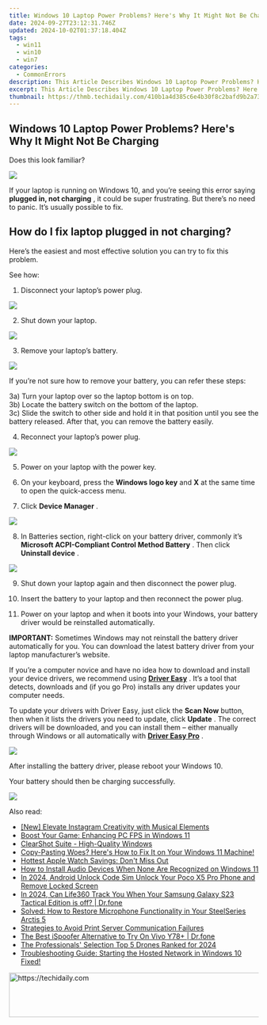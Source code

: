 ```yaml
---
title: Windows 10 Laptop Power Problems? Here's Why It Might Not Be Charging
date: 2024-09-27T23:12:31.746Z
updated: 2024-10-02T01:37:18.404Z
tags:
  - win11
  - win10
  - win7
categories:
  - CommonErrors
description: This Article Describes Windows 10 Laptop Power Problems? Here's Why It Might Not Be Charging
excerpt: This Article Describes Windows 10 Laptop Power Problems? Here's Why It Might Not Be Charging
thumbnail: https://thmb.techidaily.com/410b1a4d385c6e4b30f8c2bafd9b2a73f332bf6953f02a101819f0b8ffe4d954.jpg
---
```


## Windows 10 Laptop Power Problems? Here's Why It Might Not Be Charging

Does this look familiar?

![](https://images.drivereasy.com/wp-content/uploads/2017/09/img_59b0b0e8e1e02.jpg)

 If your laptop is running on Windows 10, and you’re seeing this error saying **plugged in, not charging** , it could be super frustrating. But there’s no need to panic. It’s usually possible to fix.

## How do I fix laptop plugged in not charging?

 Here’s the easiest and most effective solution you can try to fix this problem.

See how:

1) Disconnect your laptop’s power plug.

![](https://images.drivereasy.com/wp-content/uploads/2017/04/2-5.jpg)

2) Shut down your laptop.

![](https://images.drivereasy.com/wp-content/uploads/2017/04/3-4.jpg)

 3) Remove your laptop’s battery.

![](https://images.drivereasy.com/wp-content/uploads/2017/04/4-8.jpg)

 If you’re not sure how to remove your battery, you can refer these steps:

 3a) Turn your laptop over so the laptop bottom is on top.  
 3b) Locate the battery switch on the bottom of the laptop.  
 3c) Slide the switch to other side and hold it in that position until you see the battery released. After that, you can remove the battery easily.

 4) Reconnect your laptop’s power plug.

![](https://images.drivereasy.com/wp-content/uploads/2017/04/5-3.jpg)

 5) Power on your laptop with the power key.

 6) On your keyboard, press the   **Windows logo key**
 and **X**  at the same time to open the quick-access menu.

 7) Click **Device Manager** .

![](https://images.drivereasy.com/wp-content/uploads/2017/09/img_59b0b563d83ac.png)

 8) In Batteries section, right-click on your battery driver, commonly it’s **Microsoft ACPI-Compliant Control Method Battery** . Then click **Uninstall device** .

![](https://images.drivereasy.com/wp-content/uploads/2017/09/img_59b0c0aeac69f.png)

 9) Shut down your laptop again and then disconnect the power plug.  

 10) Insert the battery to your laptop and then reconnect the power plug.

 11) Power on your laptop and when it boots into your Windows, your battery driver would be reinstalled automatically.

**IMPORTANT:**  Sometimes Windows may not reinstall the battery driver automatically for you. You can download the latest battery driver from your laptop manufacturer’s website.

 If you’re a computer novice and have no idea how to download and install your device drivers, we recommend using [**Driver Easy**](https://tools.techidaily.com/drivereasy/download/) . It’s a tool that detects, downloads and (if you go Pro) installs any driver updates your computer needs.

 To update your drivers with Driver Easy, just click the **Scan Now**   button, then when it lists the drivers you need to update, click **Update** . The correct drivers will be downloaded, and you can install them – either manually through Windows or all automatically with [**Driver Easy Pro**](https://tools.techidaily.com/drivereasy/download/) .

![](https://images.drivereasy.com/wp-content/uploads/2017/09/img_59b0c4376519a.jpg)

After installing the battery driver, please reboot your Windows 10.

Your battery should then be charging successfully.

![](https://images.drivereasy.com/wp-content/uploads/2017/04/7-5.jpg)

<ins class="adsbygoogle"
     style="display:block"
     data-ad-format="autorelaxed"
     data-ad-client="ca-pub-7571918770474297"
     data-ad-slot="1223367746"></ins>

<ins class="adsbygoogle"
     style="display:block"
     data-ad-client="ca-pub-7571918770474297"
     data-ad-slot="8358498916"
     data-ad-format="auto"
     data-full-width-responsive="true"></ins>

<span class="atpl-alsoreadstyle">Also read:</span>
<div><ul>
<li><a href="https://instagram-clips.techidaily.com/new-elevate-instagram-creativity-with-musical-elements/"><u>[New] Elevate Instagram Creativity with Musical Elements</u></a></li>
<li><a href="https://win-howtos.techidaily.com/boost-your-game-enhancing-pc-fps-in-windows-11/"><u>Boost Your Game: Enhancing PC FPS in Windows 11</u></a></li>
<li><a href="https://screen-video-capture.techidaily.com/clearshot-suite-high-quality-windows/"><u>ClearShot Suite - High-Quality Windows</u></a></li>
<li><a href="https://common-error.techidaily.com/1723205500665-copy-pasting-woes-heres-how-to-fix-it-on-your-windows-11-machine/"><u>Copy-Pasting Woes? Here's How to Fix It on Your Windows 11 Machine!</u></a></li>
<li><a href="https://tech-renaissance.techidaily.com/1722886637634-hottest-apple-watch-savings-dont-miss-out/"><u>Hottest Apple Watch Savings: Don't Miss Out</u></a></li>
<li><a href="https://common-error.techidaily.com/how-to-install-audio-devices-when-none-are-recognized-on-windows-11/"><u>How to Install Audio Devices When None Are Recognized on Windows 11</u></a></li>
<li><a href="https://sim-unlock.techidaily.com/in-2024-android-unlock-code-sim-unlock-your-poco-x5-pro-phone-and-remove-locked-screen-by-drfone-android/"><u>In 2024, Android Unlock Code Sim Unlock Your Poco X5 Pro Phone and Remove Locked Screen</u></a></li>
<li><a href="https://change-location.techidaily.com/in-2024-can-life360-track-you-when-your-samsung-galaxy-s23-tactical-edition-is-off-drfone-by-drfone-virtual-android/"><u>In 2024, Can Life360 Track You When Your Samsung Galaxy S23 Tactical Edition is off? | Dr.fone</u></a></li>
<li><a href="https://common-error.techidaily.com/solved-how-to-restore-microphone-functionality-in-your-steelseries-arctis-5/"><u>Solved: How to Restore Microphone Functionality in Your SteelSeries Arctis 5</u></a></li>
<li><a href="https://win11.techidaily.com/strategies-to-avoid-print-server-communication-failures/"><u>Strategies to Avoid Print Server Communication Failures</u></a></li>
<li><a href="https://change-location.techidaily.com/the-best-ispoofer-alternative-to-try-on-vivo-y78plus-drfone-by-drfone-virtual-android/"><u>The Best iSpoofer Alternative to Try On Vivo Y78+ | Dr.fone</u></a></li>
<li><a href="https://some-skills.techidaily.com/the-professionals-selection-top-5-drones-ranked-for-2024/"><u>The Professionals' Selection Top 5 Drones Ranked for 2024</u></a></li>
<li><a href="https://common-error.techidaily.com/1723207435318-troubleshooting-guide-starting-the-hosted-network-in-windows-10-fixed/"><u>Troubleshooting Guide: Starting the Hosted Network in Windows 10 Fixed!</u></a></li>
</ul></div>

<!-- affiliate ads begin -->
<a href="https://appsumo.8odi.net/c/5597632/2049369/7443" target="_top" id="2049369">
  <img src="//a.impactradius-go.com/display-ad/7443-2049369" border="0" alt="https://techidaily.com" width="728" height="90"/>
</a>
<img height="0" width="0" src="https://appsumo.8odi.net/i/5597632/2049369/7443" style="position:absolute;visibility:hidden;" border="0" />
<!-- affiliate ads end -->

